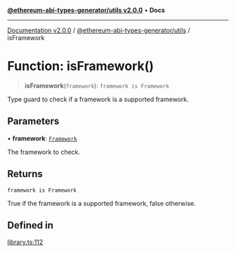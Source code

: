 [**@ethereum-abi-types-generator/utils v2.0.0**](../README.md) • **Docs**

***

[Documentation v2.0.0](../../../packages.md) / [@ethereum-abi-types-generator/utils](../README.md) / isFramework

# Function: isFramework()

> **isFramework**(`framework`): `framework is Framework`

Type guard to check if a framework is a supported framework.

## Parameters

• **framework**: [`Framework`](../../types/type-aliases/Framework.md)

The framework to check.

## Returns

`framework is Framework`

True if the framework is a supported framework, false otherwise.

## Defined in

[library.ts:112](https://github.com/niZmosis/ethereum-abi-types-generator/blob/34014c6ac1a58a7622fbd21e7421270aae38bf36/packages/utils/src/library.ts#L112)
